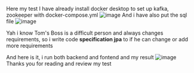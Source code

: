 Here my test
I have already install docker desktop to set up kafka, zookeeper with docker-compose.yml
![image](https://github.com/NhanPhung0605/sales/assets/88967318/7214192b-539c-4be7-86fd-dad603964d1c)
And i have also put the sql file 
![image](https://github.com/NhanPhung0605/sales/assets/88967318/b0b4678f-bdd9-4f07-8f3e-d830c87f4bf9)

Yah i know Tom's Boss is a difficult person and always changes requirements,
so i write code **specification jpa** to if he can change or add more requirements

And here is it, i run both backend and fontend and my result
![image](https://github.com/NhanPhung0605/sales/assets/88967318/7cb506a3-66fc-42f8-8cda-637d30a733ae)
Thanks you for reading and review my test 
